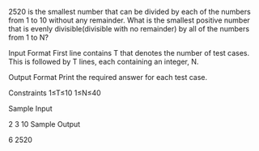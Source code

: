 2520 is the smallest number that can be divided by each of the numbers from 1 to 10 without any remainder. 
What is the smallest positive number that is evenly divisible(divisible with no remainder) by all of the numbers from 1 to N?

Input Format 
First line contains T that denotes the number of test cases. This is followed by T lines, each containing an integer, N.

Output Format 
Print the required answer for each test case.

Constraints 
1≤T≤10 
1≤N≤40

Sample Input

2
3
10
Sample Output

6
2520